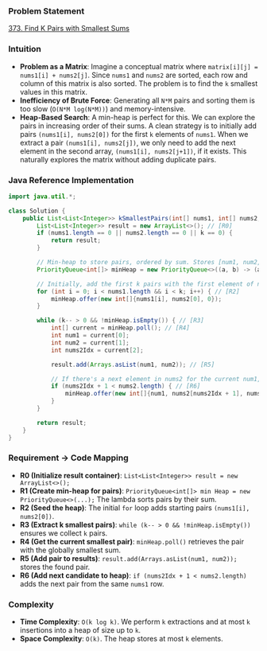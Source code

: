 ### Problem Statement
[373. Find K Pairs with Smallest Sums](https://leetcode.com/problems/find-k-pairs-with-smallest-sums/)

### Intuition
- **Problem as a Matrix**: Imagine a conceptual matrix where `matrix[i][j] = nums1[i] + nums2[j]`. Since `nums1` and `nums2` are sorted, each row and column of this matrix is also sorted. The problem is to find the `k` smallest values in this matrix.
- **Inefficiency of Brute Force**: Generating all `N*M` pairs and sorting them is too slow (`O(N*M log(N*M))`) and memory-intensive.
- **Heap-Based Search**: A min-heap is perfect for this. We can explore the pairs in increasing order of their sums. A clean strategy is to initially add pairs `(nums1[i], nums2[0])` for the first `k` elements of `nums1`. When we extract a pair `(nums1[i], nums2[j])`, we only need to add the next element in the second array, `(nums1[i], nums2[j+1])`, if it exists. This naturally explores the matrix without adding duplicate pairs.

### Java Reference Implementation
```java
import java.util.*;

class Solution {
    public List<List<Integer>> kSmallestPairs(int[] nums1, int[] nums2, int k) {
        List<List<Integer>> result = new ArrayList<>(); // [R0]
        if (nums1.length == 0 || nums2.length == 0 || k == 0) {
            return result;
        }

        // Min-heap to store pairs, ordered by sum. Stores [num1, num2, index_in_nums2]
        PriorityQueue<int[]> minHeap = new PriorityQueue<>((a, b) -> (a[0] + a[1]) - (b[0] + b[1])); // [R1]

        // Initially, add the first k pairs with the first element of nums2.
        for (int i = 0; i < nums1.length && i < k; i++) { // [R2]
            minHeap.offer(new int[]{nums1[i], nums2[0], 0});
        }

        while (k-- > 0 && !minHeap.isEmpty()) { // [R3]
            int[] current = minHeap.poll(); // [R4]
            int num1 = current[0];
            int num2 = current[1];
            int nums2Idx = current[2];

            result.add(Arrays.asList(num1, num2)); // [R5]

            // If there's a next element in nums2 for the current num1, add the new pair to the heap.
            if (nums2Idx + 1 < nums2.length) { // [R6]
                minHeap.offer(new int[]{num1, nums2[nums2Idx + 1], nums2Idx + 1});
            }
        }

        return result;
    }
}
```

### Requirement → Code Mapping
- **R0 (Initialize result container)**: `List<List<Integer>> result = new ArrayList<>();`
- **R1 (Create min-heap for pairs)**: `PriorityQueue<int[]> min Heap = new PriorityQueue<>(...);` The lambda sorts pairs by their sum.
- **R2 (Seed the heap)**: The initial `for` loop adds starting pairs `(nums1[i], nums2[0])`.
- **R3 (Extract k smallest pairs)**: `while (k-- > 0 && !minHeap.isEmpty())` ensures we collect `k` pairs.
- **R4 (Get the current smallest pair)**: `minHeap.poll()` retrieves the pair with the globally smallest sum.
- **R5 (Add pair to results)**: `result.add(Arrays.asList(num1, num2));` stores the found pair.
- **R6 (Add next candidate to heap)**: `if (nums2Idx + 1 < nums2.length)` adds the next pair from the same `nums1` row.

### Complexity
- **Time Complexity**: `O(k log k)`. We perform `k` extractions and at most `k` insertions into a heap of size up to `k`.
- **Space Complexity**: `O(k)`. The heap stores at most `k` elements.